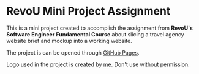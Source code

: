 RevoU Mini Project Assignment
=============================

This is a mini project created to accomplish the assignment from **RevoU's Software Engineer Fundamental Course** about slicing a travel agency website brief and mockup into a working website.

The project is can be opened through [GitHub Pages](https://aenjojo.github.io/revou-fcse/).

Logo used in the project is created by [me](https://github.com/aenjojo). Don't use without permission.